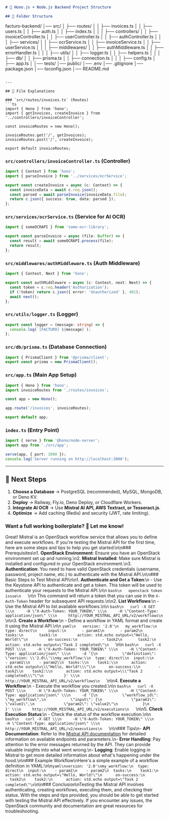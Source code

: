 ```markdown
# 📌 Hono.js + Node.js Backend Project Structure

## 📂 Folder Structure
```
facturo-backend/
│── src/
│   ├── routes/
│   │   ├── invoices.ts
│   │   ├── users.ts
│   │   ├── auth.ts
│   │   ├── index.ts
│   │
│   ├── controllers/
│   │   ├── invoiceController.ts
│   │   ├── userController.ts
│   │   ├── authController.ts
│   │
│   ├── services/
│   │   ├── ocrService.ts
│   │   ├── invoiceService.ts
│   │   ├── userService.ts
│   │
│   ├── middlewares/
│   │   ├── authMiddleware.ts
│   │   ├── errorHandler.ts
│   │
│   ├── utils/
│   │   ├── logger.ts
│   │   ├── helpers.ts
│   │
│   ├── db/
│   │   ├── prisma.ts
│   │   ├── connection.ts
│   │
│   ├── config.ts
│   ├── app.ts
│
│── tests/
│── public/
│── .env
│── .gitignore
│── package.json
│── tsconfig.json
│── README.md
```

---

## 📌 File Explanations

### `src/routes/invoices.ts` (Routes)
```ts
import { Hono } from 'hono';
import { getInvoices, createInvoice } from '../controllers/invoiceController';

const invoiceRoutes = new Hono();

invoiceRoutes.get('/', getInvoices);
invoiceRoutes.post('/', createInvoice);

export default invoiceRoutes;
```

### `src/controllers/invoiceController.ts` (Controller)
```ts
import { Context } from 'hono';
import { parseInvoice } from '../services/ocrService';

export const createInvoice = async (c: Context) => {
  const invoiceData = await c.req.json();
  const parsed = await parseInvoice(invoiceData.file);
  return c.json({ success: true, data: parsed });
};
```

### `src/services/ocrService.ts` (Service for AI OCR)
```ts
import { someOCRAPI } from 'some-ocr-library';

export const parseInvoice = async (file: Buffer) => {
  const result = await someOCRAPI.process(file);
  return result;
};
```

### `src/middlewares/authMiddleware.ts` (Auth Middleware)
```ts
import { Context, Next } from 'hono';

export const authMiddleware = async (c: Context, next: Next) => {
  const token = c.req.header('Authorization');
  if (!token) return c.json({ error: 'Unauthorized' }, 401);
  await next();
};
```

### `src/utils/logger.ts` (Logger)
```ts
export const logger = (message: string) => {
  console.log(`[FACTURO] ${message}`);
};
```

### `src/db/prisma.ts` (Database Connection)
```ts
import { PrismaClient } from '@prisma/client';
export const prisma = new PrismaClient();
```

### `src/app.ts` (Main App Setup)
```ts
import { Hono } from 'hono';
import invoiceRoutes from './routes/invoices';

const app = new Hono();

app.route('/invoices', invoiceRoutes);

export default app;
```

### `index.ts` (Entry Point)
```ts
import { serve } from '@hono/node-server';
import app from './src/app';

serve(app, { port: 3000 });
console.log('Server running on http://localhost:3000');
```

---

## 🚀 Next Steps
1. **Choose a Database** → PostgreSQL (recommended), MySQL, MongoDB, or Deno KV.
2. **Deploy** → Railway, Fly.io, Deno Deploy, or Cloudflare Workers.
3. **Integrate AI OCR** → Use **Mistral AI API, AWS Textract, or Tesseract.js**.
4. **Optimize** → Add caching (Redis) and security (JWT, rate limiting).

### Want a full working boilerplate? 🚀 Let me know!

Great! Mistral is an OpenStack workflow service that allows you to define and execute workflows. If you're testing the Mistral API for the first time, here are some steps and tips to help you get started:\n\n### Prerequisites\n1. **OpenStack Environment**: Ensure you have an OpenStack environment set up and running.\n2. **Mistral Installed**: Make sure Mistral is installed and configured in your OpenStack environment.\n3. **Authentication**: You need to have valid OpenStack credentials (username, password, project name, etc.) to authenticate with the Mistral API.\n\n### Basic Steps to Test Mistral API\n\n1. **Authenticate and Get a Token**:\n   - Use the Keystone API to authenticate and get a token. This token will be used to authenticate your requests to the Mistral API.\n\n   ```bash\n   openstack token issue\n   ```\n\n   This command will return a token that you can use in the `X-Auth-Token` header for subsequent API requests.\n\n2. **List Workflows**:\n   - Use the Mistral API to list available workflows.\n\n   ```bash\n   curl -X GET \\\n     -H \"X-Auth-Token: YOUR_TOKEN\" \\\n     -H \"Content-Type: application/json\" \\\n     http://YOUR_MISTRAL_API_URL/v2/workflows\n   ```\n\n3. **Create a Workflow**:\n   - Define a workflow in YAML format and create it using the Mistral API.\n\n   ```yaml\n   version: '2.0'\n   my_workflow:\n     type: direct\n     input:\n       - param1\n       - param2\n     tasks:\n       task1:\n         action: std.echo output=\"Hello, World!\"\n         on-success:\n           - task2\n       task2:\n         action: std.echo output=\"Task 2 completed\"\n   ```\n\n   ```bash\n   curl -X POST \\\n     -H \"X-Auth-Token: YOUR_TOKEN\" \\\n     -H \"Content-Type: application/json\" \\\n     -d '{\n           \"definition\": \"version: \\'2.0\\'\\nmy_workflow:\\n  type: direct\\n  input:\\n    - param1\\n    - param2\\n  tasks:\\n    task1:\\n      action: std.echo output=\\\"Hello, World!\\\"\\n      on-success:\\n        - task2\\n    task2:\\n      action: std.echo output=\\\"Task 2 completed\\\"\"\n         }' \\\n     http://YOUR_MISTRAL_API_URL/v2/workflows\n   ```\n\n4. **Execute a Workflow**:\n   - Execute the workflow you created.\n\n   ```bash\n   curl -X POST \\\n     -H \"X-Auth-Token: YOUR_TOKEN\" \\\n     -H \"Content-Type: application/json\" \\\n     -d '{\n           \"workflow_id\": \"my_workflow\",\n           \"input\": {\n             \"param1\": \"value1\",\n             \"param2\": \"value2\"\n           }\n         }' \\\n     http://YOUR_MISTRAL_API_URL/v2/executions\n   ```\n\n5. **Check Execution Status**:\n   - Check the status of the workflow execution.\n\n   ```bash\n   curl -X GET \\\n     -H \"X-Auth-Token: YOUR_TOKEN\" \\\n     -H \"Content-Type: application/json\" \\\n     http://YOUR_MISTRAL_API_URL/v2/executions\n   ```\n\n### Tips\n- **API Documentation**: Refer to the [Mistral API documentation](https://docs.openstack.org/mistral/latest/api/v2.html) for detailed information on available endpoints and parameters.\n- **Error Handling**: Pay attention to the error messages returned by the API. They can provide valuable insights into what went wrong.\n- **Logging**: Enable logging in Mistral to get more detailed information about what's happening under the hood.\n\n### Example Workflow\nHere's a simple example of a workflow definition in YAML:\n\n```yaml\nversion: '2.0'\nmy_workflow:\n  type: direct\n  input:\n    - param1\n    - param2\n  tasks:\n    task1:\n      action: std.echo output=\"Hello, World!\"\n      on-success:\n        - task2\n    task2:\n      action: std.echo output=\"Task 2 completed\"\n```\n\n### Conclusion\nTesting the Mistral API involves authenticating, creating workflows, executing them, and checking their status. With the steps and tips provided, you should be able to get started with testing the Mistral API effectively. If you encounter any issues, the OpenStack community and documentation are great resources for troubleshooting.

